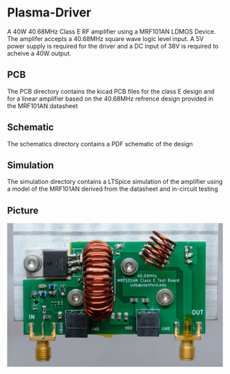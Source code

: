 # Plasma-Driver
A 40W 40.68MHz Class E RF amplifier using a MRF101AN LDMOS Device. The amplifer accepts a 40.68MHz square wave logic level input. A 5V power supply is required for the driver and a DC input of 38V is required to acheive a 40W output. 

## PCB
The PCB directory contains the kicad PCB files for the class E design and for a linear amplifier based on the 40.68MHz refrence design provided in the MRF101AN datasheet

## Schematic 
The schematics directory contains a PDF schematic of the design 

## Simulation 
The simulation directory contains a LTSpice simulation of the amplifier using a model of the MRF101AN derived from the datasheet and in-circuit testing 

## Picture 
![Image of Prototype](https://github.com/westonb/Plasma-Driver/blob/master/Class_E.png)
